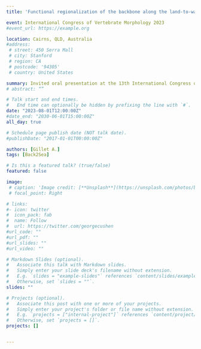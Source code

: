 ```yaml
---
title: 'Functional regionalization of the backbone along the land-to-water transition in mammals'

event: International Congress of Vertebrate Morphology 2023
#event_url: https://example.org

location: Cairns, QLD, Australia
#address:
 # street: 450 Serra Mall
 # city: Stanford
 # region: CA
 # postcode: '94305'
 # country: United States

summary: Invited oral presentation at the 13th International Congress of Vertebrate Morphology
# abstract: “”

# Talk start and end times.
#   End time can optionally be hidden by prefixing the line with `#`.
date: "2023-08-01T12:00:00Z"
#date_end: "2030-06-01T15:00:00Z"
all_day: true

# Schedule page publish date (NOT talk date).
#publishDate: "2017-01-01T00:00:00Z"

authors: [Gillet A.]
tags: [Back2Sea]

# Is this a featured talk? (true/false)
featured: false

image:
 # caption: 'Image credit: [**Unsplash**](https://unsplash.com/photos/bzdhc5b3Bxs)'
 # focal_point: Right

# links:
#- icon: twitter
#  icon_pack: fab
#  name: Follow
#  url: https://twitter.com/georgecushen
#url_code: ""
#url_pdf: ""
#url_slides: ""
#url_video: ""

# Markdown Slides (optional).
#   Associate this talk with Markdown slides.
#   Simply enter your slide deck's filename without extension.
#   E.g. `slides = "example-slides"` references `content/slides/example-slides.md`.
#   Otherwise, set `slides = ""`.
slides: ""

# Projects (optional).
#   Associate this post with one or more of your projects.
#   Simply enter your project's folder or file name without extension.
#   E.g. `projects = ["internal-project"]` references `content/project/deep-learning/index.md`.
#   Otherwise, set `projects = []`.
projects: []


---
```

